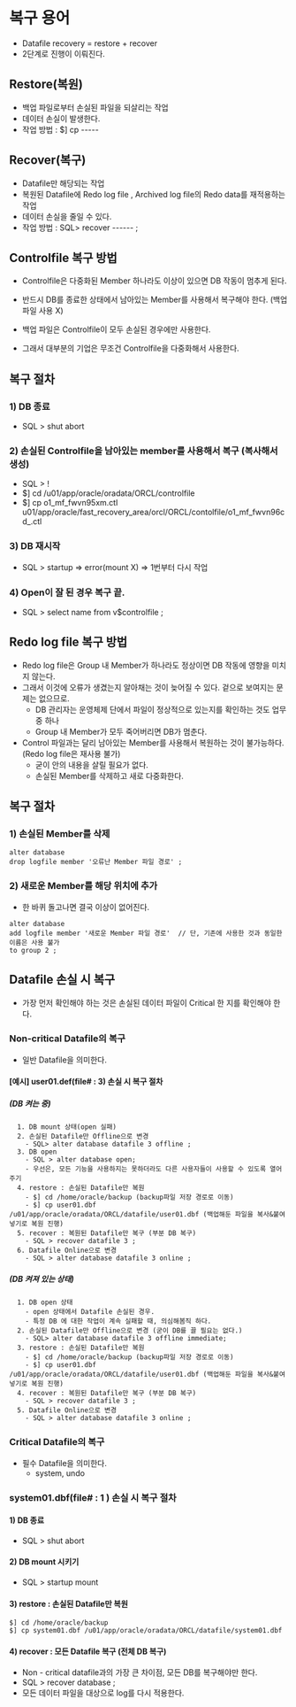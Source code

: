# 복구 용어
- Datafile recovery = restore + recover 
- 2단계로 진행이 이뤄진다.

## Restore(복원)
- 백업 파일로부터 손실된 파일을 되살리는 작업 
- 데이터 손실이 발생한다. 
- 작업 방법 : $] cp ----- 

## Recover(복구)
- Datafile만 해당되는 작업
- 복원된 Datafile에 Redo log file , Archived log file의 Redo data를 재적용하는 작업 
- 데이터 손실을 줄일 수 있다.
- 작업 방법 : SQL> recover ------ ; 

## Controlfile 복구 방법
- Controlfile은 다중화된 Member 하나라도 이상이 있으면 DB 작동이 멈추게 된다. 
- 반드시 DB를 종료한 상태에서 남아있는 Member를 사용해서 복구해야 한다. (백업파일 사용 X) 
- 백업 파일은 Controlfile이 모두 손실된 경우에만 사용한다. 

- 그래서 대부분의 기업은 무조건 Controlfile을 다중화해서 사용한다. 

## 복구 절차
### 1) DB 종료
- SQL > shut abort 
### 2) 손실된 Controlfile을 남아있는 member를 사용해서 복구 (복사해서 생성)
- SQL > ! 
- $] cd /u01/app/oracle/oradata/ORCL/controlfile
- $] cp o1_mf_fwvn95xm.ctl u01/app/oracle/fast_recovery_area/orcl/ORCL/contolfile/o1_mf_fwvn96cd_.ctl 

### 3) DB 재시작
- SQL > startup => error(mount X) => 1번부터 다시 작업 

### 4) Open이 잘 된 경우 복구 끝. 
- SQL > select name from v$controlfile ; 

## Redo log file 복구 방법
- Redo log file은 Group 내 Member가 하나라도 정상이면 DB 작동에 영향을 미치지 않는다.
- 그래서 이것에 오류가 생겼는지 알아채는 것이 늦어질 수 있다. 겉으로 보여지는 문제는 없으므로. 
  - DB 관리자는 운영체제 단에서 파일이 정상적으로 있는지를 확인하는 것도 업무 중 하나 
  - Group 내 Member가 모두 죽어버리면 DB가 멈춘다. 
- Control 파일과는 달리 남아있는 Member를 사용해서 복원하는 것이 불가능하다. (Redo log file은 재사용 불가)
  - 굳이 안의 내용을 살릴 필요가 없다. 
  - 손실된 Member를 삭제하고 새로 다중화한다. 

## 복구 절차
### 1) 손실된 Member를 삭제 
```
alter database
drop logfile member '오류난 Member 파일 경로' ; 
```

### 2) 새로운 Member를 해당 위치에 추가 
- 한 바퀴 돌고나면 결국 이상이 없어진다. 
```
alter database
add logfile member '새로운 Member 파일 경로'  // 단, 기존에 사용한 것과 동일한 이름은 사용 불가
to group 2 ; 
```

## Datafile 손실 시 복구
- 가장 먼저 확인해야 하는 것은 손실된 데이터 파일이 Critical 한 지를 확인해야 한다.

### Non-critical Datafile의 복구
- 일반 Datafile을 의미한다.

#### [예시] user01.def(file# : 3) 손실 시 복구 절차
##### (DB 켜는 중)
```
  1. DB mount 상태(open 실패)
  2. 손실된 Datafile만 Offline으로 변경  
    - SQL> alter database datafile 3 offline ; 
  3. DB open 
    - SQL > alter database open; 
    - 우선은, 모든 기능을 사용하지는 못하더라도 다른 사용자들이 사용할 수 있도록 열어주기
  4. restore : 손실된 Datafile만 복원
    - $] cd /home/oracle/backup (backup파일 저장 경로로 이동)
    - $] cp user01.dbf /u01/app/oracle/oradata/ORCL/datafile/user01.dbf (백업해둔 파일을 복사&붙여넣기로 복원 진행)
  5. recover : 복원된 Datafile만 복구 (부분 DB 복구) 
    - SQL > recover datafile 3 ; 
  6. Datafile Online으로 변경
    - SQL > alter database datafile 3 online ; 
```
##### (DB 켜져 있는 상태)
```
  1. DB open 상태
    - open 상태에서 Datafile 손실된 경우.
    - 특정 DB 에 대한 작업이 계속 실패할 때, 의심해봄직 하다. 
  2. 손실된 Datafile만 Offline으로 변경 (굳이 DB를 끌 필요는 없다.)
    - SQL> alter database datafile 3 offline immediate; 
  3. restore : 손실된 Datafile만 복원
    - $] cd /home/oracle/backup (backup파일 저장 경로로 이동)
    - $] cp user01.dbf /u01/app/oracle/oradata/ORCL/datafile/user01.dbf (백업해둔 파일을 복사&붙여넣기로 복원 진행)
  4. recover : 복원된 Datafile만 복구 (부분 DB 복구) 
    - SQL > recover datafile 3 ; 
  5. Datafile Online으로 변경
    - SQL > alter database datafile 3 online ; 
```

### Critical Datafile의 복구
- 필수 Datafile을 의미한다. 
  - system, undo 

### system01.dbf(file# : 1 ) 손실 시 복구 절차 

#### 1) DB 종료
- SQL > shut abort 

#### 2) DB mount 시키기
- SQL > startup mount 

#### 3) restore : 손실된 Datafile만 복원
```
$] cd /home/oracle/backup
$] cp system01.dbf /u01/app/oracle/oradata/ORCL/datafile/system01.dbf 
```
#### 4) recover : 모든 Datafile 복구 (전체 DB 복구) 
- Non - critical datafile과의 가장 큰 차이점, 모든 DB를 복구해야만 한다. 
- SQL > recover database ; 
- 모든 데이터 파일을 대상으로 log를 다시 적용한다. 
